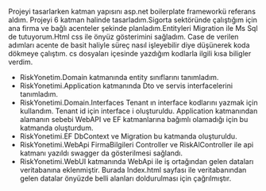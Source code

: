Projeyi tasarlarken katman yapısını asp.net boilerplate frameworkü referans aldım. Projeyi 6 katman halinde tasarladım.Sigorta sektöründe çalıştığım için ana firma ve bağlı acenteler şekinde planladım.Entityleri Migration ile Ms Sql de tutuyorum.Html css ile önyüz gösterimini sağladım.
Case de verilen adımları acente de basit haliyle süreç nasıl işleyebilir diye düşünerek koda dökmeye çalıştım. 
cs dosyaları içesinde yazdığım kodlarla ilgili  kısa biligler verdim.
 - RiskYonetim.Domain katmanında entity sınıflarını tanımladım.
 - RiskYonetimi.Application  katmanında Dto ve servis interfacelerini tanımladım.
 - RiskYonetimi.Domain.Interfaces  Tenant ın interface kodlarını yazmak için kullandım. Tenant id için interface i oluşturuldu. 
Application katmanından alamanın sebebi WebAPI ve EF katmanlarına bağımlı olamadığı için bu katmanda oluşturdum.
 - RiskYonetimi.EF DbContext ve Migration bu katmanda oluşturuldu.
 - RiskYonetimi.WebApi FirmaBilgileri Controller ve RiskAlController ile api katmanı yazıldı swagger da gösterilmesi sağlandı.
 - RiskYonetimi.WebUI katmanında WebApi ile iş ortağından gelen dataları veritabanına eklenmiştir. Burada Index.html sayfası ile veritabanından gelen datalar önyüzde  belli alanları doldurulması için çağrılmıştır.
